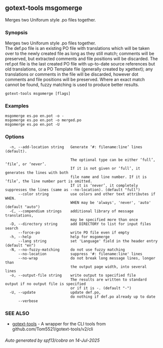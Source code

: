 ## gotext-tools msgomerge

Merges two Uniforum style .po files together.

### Synopsis

Merges two Uniforum style .po files together.  
The def.po file is an existing PO file with translations which will be
taken over to the newly created file as long as they still match;
comments will be preserved, but extracted comments and file positions will
be discarded.
The ref.pot file is the last created PO file with up-to-date source references but
old translations, or a PO Template file (generally created by xgettext);
any translations or comments in the file will be discarded, however dot
comments and file positions will be preserved.
Where an exact match cannot be found, fuzzy matching is used to produce better results.

```
gotext-tools msgomerge [flags]
```

### Examples

```
msgomerge es.po en.pot -o -
msgomerge es.po en.pot -o merged.po
msgomerge es.po en.pot -U
```

### Options

```
  -n, --add-location string   Generate ‘#: filename:line’ lines (default).
                              
                              The optional type can be either ‘full’, ‘file’, or ‘never’. 
                              If it is not given or ‘full’, it generates the lines with both
                              file name and line number. If it is ‘file’, the line number part is omitted.
                              If it is ‘never’, it completely suppresses the lines (same as --no-location). (default "full")
      --color string          use colors and other text attributes if WHEN. 
                              WHEN may be 'always', 'never', 'auto' (default "auto")
  -C, --compendium strings    additional library of message translations,
                              may be specified more than once
  -D, --directory string      add DIRECTORY to list for input files search
      --force-po              write PO file even if empty
  -h, --help                  help for msgomerge
      --lang string           set 'Language' field in the header entry (default "en")
  -N, --no-fuzzy-matching     do not use fuzzy matching
      --no-location           suppress '#: filename:line' lines
      --no-wrap               do not break long message lines, longer than
                              the output page width, into several lines
  -o, --output-file string    write output to specified file
                              The results are written to standard output if no output file is specified
                              or if it is -. (default "-")
  -U, --update                update def.po,
                              do nothing if def.po already up to date
      --verbose               
```

### SEE ALSO

* [gotext-tools](gotext-tools.md)	 - A wrapper for the CLI tools from github.com/Tom5521/gotext-tools/v2/cli

###### Auto generated by spf13/cobra on 14-Jul-2025
